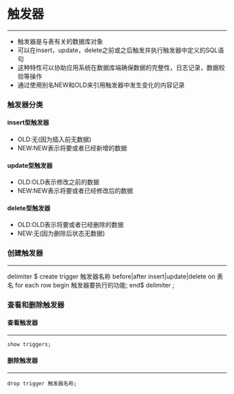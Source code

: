 # 触发器
***  
- 触发器是与表有关的数据库对象
- 可以在insert，update，delete之前或之后触发并执行触发器中定义的SQL语句
- 这种特性可以协助应用系统在数据库端确保数据的完整性，日志记录，数据校验等操作
- 通过使用别名NEW和OLD来引用触发器中发生变化的内容记录


### 触发器分类
#### insert型触发器
- OLD:无(因为插入前无数据)
- NEW:NEW表示将要或者已经新增的数据


#### update型触发器
- OLD:OLD表示修改之前的数据
- NEW:NEW表示将要或者已经修改后的数据


#### delete型触发器
- OLD:OLD表示将要或者已经删除的数据
- NEW:无(因为删除后状态无数据)


### 创建触发器
***  
delimiter $
create trigger 触发器名称
before|after insert|update|delete
on 表名
for each row
begin
触发器要执行的功能;
end$
delimiter ;


### 查看和删除触发器
#### 查看触发器
***  
`show triggers;`


#### 删除触发器
***  
`drop trigger 触发器名称;`









